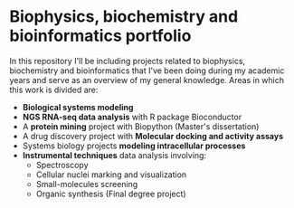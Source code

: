 # Biophysics, biochemistry and bioinformatics portfolio
In this repository I'll be including projects related to biophysics, biochemistry and bioinformatics that I've been doing during my academic years and serve as an overview of my general knowledge. Areas in which this work is divided are:
  * **Biological systems modeling**
  * **NGS RNA-seq data analysis** with R package Bioconductor 
  * A **protein mining** project with Biopython (Master's dissertation)
  * A drug discovery project with **Molecular docking and activity assays**
  * Systems biology projects **modeling intracellular processes**
  * **Instrumental techniques** data analysis involving:
      * Spectroscopy
      * Cellular nuclei marking and visualization
      * Small-molecules screening
      * Organic synthesis (Final degree project)



  
